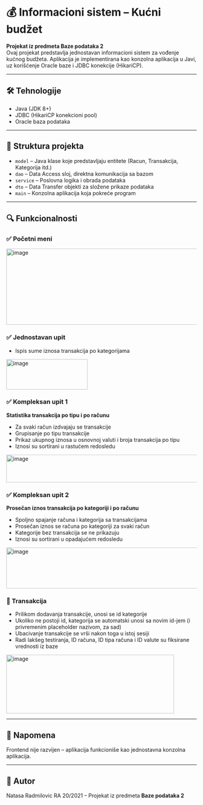 # 💰 Informacioni sistem – Kućni budžet

**Projekat iz predmeta Baze podataka 2**  
Ovaj projekat predstavlja jednostavan informacioni sistem za vođenje kućnog budžeta. Aplikacija je implementirana kao konzolna aplikacija u Javi, uz korišćenje Oracle baze i JDBC konekcije (HikariCP).

---

## 🛠️ Tehnologije
- Java (JDK 8+)
- JDBC (HikariCP konekcioni pool)
- Oracle baza podataka

---

## 📁 Struktura projekta

- `model` – Java klase koje predstavljaju entitete (Racun, Transakcija, Kategorija itd.)
- `dao` – Data Access sloj, direktna komunikacija sa bazom
- `service` – Poslovna logika i obrada podataka
- `dto` – Data Transfer objekti za složene prikaze podataka
- `main` – Konzolna aplikacija koja pokreće program

---

## 🔍 Funkcionalnosti
### ✅ Početni meni
<img width="1128" height="201" alt="image" src="https://github.com/user-attachments/assets/544a4a2b-2f55-4d29-a21f-766b2d56b641" />

### ✅ Jednostavan upit
- Ispis sume iznosa transakcija po kategorijama
<img width="215" height="80" alt="image" src="https://github.com/user-attachments/assets/72873bf4-e1f1-436b-bdf5-69c767355ea2" />


### ✅ Kompleksan upit 1  
**Statistika transakcija po tipu i po računu**
- Za svaki račun izdvajaju se transakcije
- Grupisanje po tipu transakcije
- Prikaz ukupnog iznosa u osnovnoj valuti i broja transakcija po tipu
- Iznosi su sortirani u rastućem redosledu
<img width="598" height="73" alt="image" src="https://github.com/user-attachments/assets/4a5db19f-fa33-43fd-b204-9a55b805167e" />


### ✅ Kompleksan upit 2  
**Prosečan iznos transakcija po kategoriji i po računu**
- Spoljno spajanje računa i kategorija sa transakcijama
- Prosečan iznos se računa po kategoriji za svaki račun
- Kategorije bez transakcija se ne prikazuju
- Iznosi su sortirani u opadajućem redosledu
<img width="655" height="108" alt="image" src="https://github.com/user-attachments/assets/f94204f6-a80d-47db-b040-b61134cc4652" />



### 🔁 Transakcija
- Prilikom dodavanja transakcije, unosi se id kategorije
- Ukoliko ne postoji id, kategorija se automatski unosi sa novim id-jem (i privremenim placeholder nazivom, za sad)
- Ubacivanje transakcije se vrši nakon toga u istoj sesiji
- Radi lakšeg testiranja, ID računa, ID tipa računa i ID valute su fiksirane vrednosti iz baze
<img width="444" height="155" alt="image" src="https://github.com/user-attachments/assets/dba24d17-d76a-4346-bb08-5aa0d044a647" />

---


## 📌 Napomena
Frontend nije razvijen – aplikacija funkcioniše kao jednostavna konzolna aplikacija.

---

## 📧 Autor
Natasa Radmilovic RA 20/2021 – Projekat iz predmeta **Baze podataka 2**
